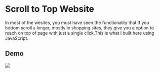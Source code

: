 
# Scroll to Top Website
In most of the wesites, you must have seen the functionality that if you bottom scroll a longer, mostly in shopping sites, they give you a option to reach on top of page with just a single click.This is what I built here using JavaScript.



## Demo

<img src = 'website-video.gif'>

